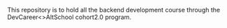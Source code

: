 This repository is to hold all the backend development course through the DevCareer<>AltSchool cohort2.0 program.
